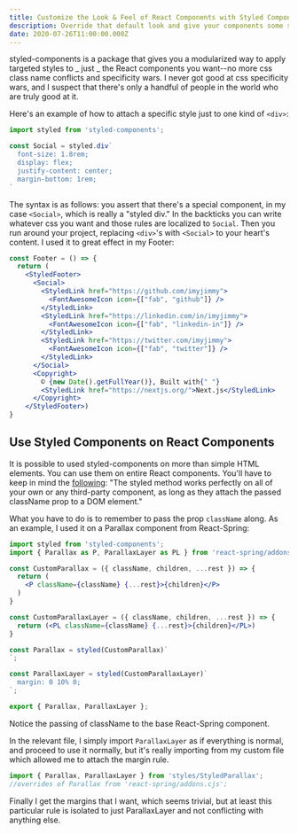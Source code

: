 ```yaml
---
title: Customize the Look & Feel of React Components with Styled Components 
description: Override that default look and give your components some swag 😎
date: 2020-07-26T11:00:00.000Z
---
```


styled-components is a package that gives you a modularized way to apply targeted styles to _ just _ the React components you want--no more css class name conflicts and specificity wars. I never got good at css specificity wars, and I suspect that there's only a handful of people in the world who are truly good at it.

Here's an example of how to attach a specific style just to one kind of `<div>`:

```jsx
import styled from 'styled-components';

const Social = styled.div`
  font-size: 1.8rem;
  display: flex;
  justify-content: center;
  margin-bottom: 1rem;
`
```
The syntax is as follows: you assert that there's a special component, in my case `<Social>`, which is really a "styled div." In the backticks you can write whatever css you want and those rules are localized to `Social`. Then you run around your project, replacing `<div>`'s with `<Social>` to your heart's content. I used it to great effect in my Footer:

```jsx
const Footer = () => {
  return (
    <StyledFooter>
      <Social>
        <StyledLink href="https://github.com/imyjimmy">
          <FontAwesomeIcon icon={["fab", "github"]} />
        </StyledLink>
        <StyledLink href="https://linkedin.com/in/imyjimmy">
          <FontAwesomeIcon icon={["fab", "linkedin-in"]} />
        </StyledLink>
        <StyledLink href="https://twitter.com/imyjimmy">
          <FontAwesomeIcon icon={["fab", "twitter"]} />
        </StyledLink>
      </Social>
      <Copyright>
        © {new Date().getFullYear()}, Built with{" "}
        <StyledLink href="https://nextjs.org/">Next.js</StyledLink>
      </Copyright>
    </StyledFooter>)
}
```
## Use Styled Components on React Components

It is possible to used styled-components on more than simple HTML elements. You can use them on entire React components. You'll have to keep in mind the [following](https://styled-components.com/docs/basics#styling-any-component): "The styled method works perfectly on all of your own or any third-party component, as long as they attach the passed className prop to a DOM element."

What you have to do is to remember to pass the prop `className` along. As an example, I used it on a Parallax component from React-Spring:

```jsx
import styled from 'styled-components';
import { Parallax as P, ParallaxLayer as PL } from 'react-spring/addons.cjs';

const CustomParallax = ({ className, children, ...rest }) => {
  return (
    <P className={className} {...rest}>{children}</P>
  )
}

const CustomParallaxLayer = ({ className, children, ...rest }) => {
  return (<PL className={className} {...rest}>{children}</PL>)
}

const Parallax = styled(CustomParallax)`
`;

const ParallaxLayer = styled(CustomParallaxLayer)`
  margin: 0 10% 0;
`;

export { Parallax, ParallaxLayer };
```

Notice the passing of className to the base React-Spring component.

In the relevant file, I simply import `ParallaxLayer` as if everything is normal, and proceed to use it normally, but it's really importing from my custom file which allowed me to attach the margin rule.

```jsx
import { Parallax, ParallaxLayer } from 'styles/StyledParallax'; 
//overrides of Parallax from 'react-spring/addons.cjs';
```
Finally I get the margins that I want, which seems trivial, but at least this particular rule is isolated to just ParallaxLayer and not conflicting with anything else.

<!-- Here's a picture of a cat: 

![cat](cat.jpg) -->
